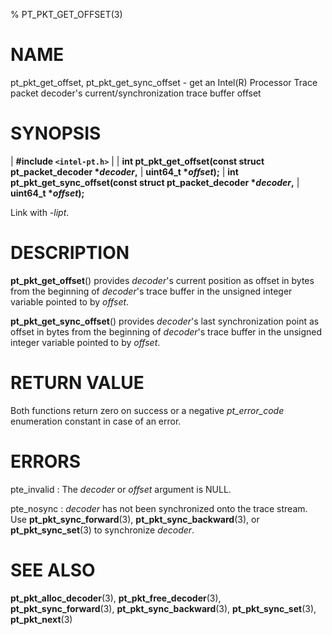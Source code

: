 % PT_PKT_GET_OFFSET(3)

<!---
 ! Copyright (c) 2015-2022, Intel Corporation
 !
 ! Redistribution and use in source and binary forms, with or without
 ! modification, are permitted provided that the following conditions are met:
 !
 !  * Redistributions of source code must retain the above copyright notice,
 !    this list of conditions and the following disclaimer.
 !  * Redistributions in binary form must reproduce the above copyright notice,
 !    this list of conditions and the following disclaimer in the documentation
 !    and/or other materials provided with the distribution.
 !  * Neither the name of Intel Corporation nor the names of its contributors
 !    may be used to endorse or promote products derived from this software
 !    without specific prior written permission.
 !
 ! THIS SOFTWARE IS PROVIDED BY THE COPYRIGHT HOLDERS AND CONTRIBUTORS "AS IS"
 ! AND ANY EXPRESS OR IMPLIED WARRANTIES, INCLUDING, BUT NOT LIMITED TO, THE
 ! IMPLIED WARRANTIES OF MERCHANTABILITY AND FITNESS FOR A PARTICULAR PURPOSE
 ! ARE DISCLAIMED. IN NO EVENT SHALL THE COPYRIGHT OWNER OR CONTRIBUTORS BE
 ! LIABLE FOR ANY DIRECT, INDIRECT, INCIDENTAL, SPECIAL, EXEMPLARY, OR
 ! CONSEQUENTIAL DAMAGES (INCLUDING, BUT NOT LIMITED TO, PROCUREMENT OF
 ! SUBSTITUTE GOODS OR SERVICES; LOSS OF USE, DATA, OR PROFITS; OR BUSINESS
 ! INTERRUPTION) HOWEVER CAUSED AND ON ANY THEORY OF LIABILITY, WHETHER IN
 ! CONTRACT, STRICT LIABILITY, OR TORT (INCLUDING NEGLIGENCE OR OTHERWISE)
 ! ARISING IN ANY WAY OUT OF THE USE OF THIS SOFTWARE, EVEN IF ADVISED OF THE
 ! POSSIBILITY OF SUCH DAMAGE.
 !-->

# NAME

pt_pkt_get_offset, pt_pkt_get_sync_offset - get an Intel(R) Processor Trace
packet decoder's current/synchronization trace buffer offset


# SYNOPSIS

| **\#include `<intel-pt.h>`**
|
| **int pt_pkt_get_offset(const struct pt_packet_decoder \**decoder*,**
|                       **uint64_t \**offset*);**
| **int pt_pkt_get_sync_offset(const struct pt_packet_decoder \**decoder*,**
|                            **uint64_t \**offset*);**

Link with *-lipt*.


# DESCRIPTION

**pt_pkt_get_offset**() provides *decoder*'s current position as offset in bytes
from the beginning of *decoder*'s trace buffer in the unsigned integer variable
pointed to by *offset*.

**pt_pkt_get_sync_offset**() provides *decoder*'s last synchronization point as
offset in bytes from the beginning of *decoder*'s trace buffer in the unsigned
integer variable pointed to by *offset*.


# RETURN VALUE

Both functions return zero on success or a negative *pt_error_code* enumeration
constant in case of an error.


# ERRORS

pte_invalid
:   The *decoder* or *offset* argument is NULL.

pte_nosync
:   *decoder* has not been synchronized onto the trace stream.  Use
    **pt_pkt_sync_forward**(3), **pt_pkt_sync_backward**(3), or
    **pt_pkt_sync_set**(3) to synchronize *decoder*.


# SEE ALSO

**pt_pkt_alloc_decoder**(3), **pt_pkt_free_decoder**(3),
**pt_pkt_sync_forward**(3), **pt_pkt_sync_backward**(3),
**pt_pkt_sync_set**(3), **pt_pkt_next**(3)

